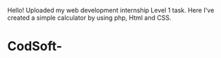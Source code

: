 Hello!
Uploaded my web development internship Level 1 task.
Here I've created a simple calculator by using php, Html and CSS. 
# CodSoft-
